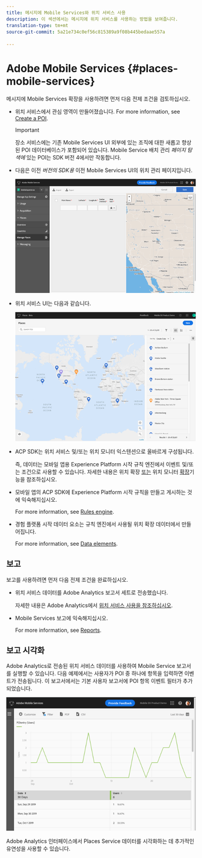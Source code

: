 ```yaml
---
title: 메시지에 Mobile Services와 위치 서비스 사용
description: 이 섹션에서는 메시지에 위치 서비스를 사용하는 방법을 보여줍니다.
translation-type: tm+mt
source-git-commit: 5a21e734c0ef56c815389a9f08b445bedaae557a

---
```



# Adobe Mobile Services {#places-mobile-services}

메시지에 Mobile Services 확장을 사용하려면 먼저 다음 전제 조건을 검토하십시오.

* 위치 서비스에서 관심 영역이 만들어졌습니다. For more information, see [Create a POI](/help/poi-mgmt-ui/create-a-poi-ui.md).

   >[!IMPORTANT]
   >
   >장소 서비스에는 기존 Mobile Services UI 외부에 있는 조직에 대한 새롭고 향상된 POI 데이터베이스가 포함되어 있습니다. Mobile Service 배치 관리 *페이지 탐색에* 있는 POI는 SDK 버전 4에서만 작동합니다.

* 다음은 이전 *버전의 SDK용* 이전 Mobile Services UI의 위치 관리 페이지입니다.

   ![기존 UI](/help/assets/legacy-location-v4-ui.png)

* 위치 서비스 UI는 다음과 같습니다.

   ![서비스 POI 관리 UI 배치](/help/assets/places-ui.png)

* ACP SDK는 위치 서비스 및/또는 위치 모니터 익스텐션으로 올바르게 구성됩니다.

   즉, 데이터는 모바일 앱용 Experience Platform 시작 규칙 엔진에서 이벤트 및/또는 조건으로 사용할 수 있습니다. 자세한 내용은 위치 확장 [또는](/help/places-ext-aep-sdks/places-extension/places-extension.md) 위치 모니터 [확장](/help/places-ext-aep-sdks/places-monitor-extension/using-places-monitor-extension.md)기능을 참조하십시오.

* 모바일 앱의 ACP SDK에 Experience Platform 시작 규칙을 만들고 게시하는 것에 익숙해지십시오.

   For more information, see [Rules engine](https://aep-sdks.gitbook.io/docs/using-mobile-extensions/mobile-core/rules-engine).

* 경험 플랫폼 시작 데이터 요소는 규칙 엔진에서 사용될 위치 확장 데이터에서 만들어집니다.

   For more information, see [Data elements](https://aep-sdks.gitbook.io/docs/using-mobile-extensions/mobile-core/rules-engine#data-elements).

## 보고

보고를 사용하려면 먼저 다음 전제 조건을 완료하십시오.

* 위치 서비스 데이터를 Adobe Analytics 보고서 세트로 전송했습니다.

   자세한 내용은 Adobe Analytics에서 [위치 서비스 사용을 참조하십시오](/help/use-places-with-other-solutions/places-adobe-analytics/use-places-adobe-analytics.md).

* Mobile Services 보고에 익숙해지십시오.

   For more information, see [Reports](https://docs.adobe.com/content/help/en/mobile-services/using/reports-ug/usage.html).

## 보고 시각화

Adobe Analytics로 전송된 위치 서비스 데이터를 사용하여 Mobile Service 보고서를 실행할 수 있습니다. 다음 예제에서는 사용자가 POI 중 하나에 항목을 입력하면 이벤트가 전송됩니다. 이 보고서에서는 기본 사용자 보고서에 POI 항목 이벤트 필터가 추가되었습니다.

![보고서 시각화](/help/assets/report-visualize.png)

Adobe Analytics 인터페이스에서 Places Service 데이터를 시각화하는 데 추가적인 유연성을 사용할 수 있습니다.

